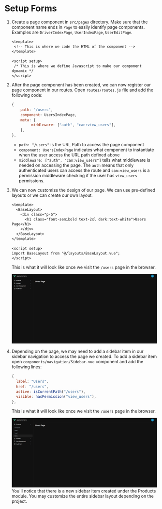# Setup Forms

1. Create a page component in <code>src/pages</code> directory. Make sure that the component name ends in <code>Page</code> to easily identify page components. Examples are <code>DriverIndexPage</code>, <code>UserIndexPage</code>, <code>UserEditPage</code>.
   ``` vue
   <template>
    <!-- This is where we code the HTML of the component -->
   </template>
    
   <script setup>
    /* This is where we define Javascript to make our component dynamic */
   </script>
   ```
2. After the page component has been created, we can now register our page component in our routes. Open <code>routes/routes.js</code> file and add the following code:
   ```js
   {
       path: "/users",
       component: UsersIndexPage,
       meta: {
      		middleware: ["auth", "can:view_users"],
       },
   },
   ```
   - <code>path: "/users"</code> is the URL Path to access the page component
   - <code>component: UsersIndexPage</code> indicates what component to instantiate when the user access the URL path defined above
   - <code>middleware: ["auth", "can:view_users"]</code> tells what middleware is needed on accessing the page. The <code>auth</code> means that only authenticated users can access the route and <code>can:view_users</code> is a permission middleware checking if the user has <code>view_users</code> permissions.
 
3. We can now customize the design of our page. We can use pre-defined layouts or we can create our own layout. 
    ```vue
    <template>
      <BaseLayout>
        <div class="p-5">
          <h1 class="font-semibold text-2xl dark:text-white">Users Page</h1>
        </div>
      </BaseLayout>
    </template>
    
    <script setup>
    import BaseLayout from "@/layouts/BaseLayout.vue";
    </script>
    ```
    This is what it will look like once we visit the <code>/users</code> page in the browser.
  
   ![Sample user page](./sample-users-page.png)
4. Depending on the page, we may need to add a sidebar item in our sidebar navigation to access the page we created. To add a sidebar item open <code>components/navigation/Sidebar.vue</code> component and add the following lines:
   ```js
   {
     label: "Users",
     href: "/users",
     active: isCurrentPath("/users"),
     visible: hasPermission("view_users"),
   },   
   ```
   This is what it will look like once we visit the <code>/users</code> page in the browser.

   ![Sample user page](./sample-users-page-sidebar.png)
   You'll notice that there is a new sidebar item created under the Products module. You may customize the entire sidebar layout depending on the project. 